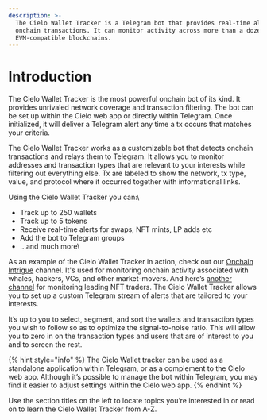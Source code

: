 ```yaml
---
description: >-
  The Cielo Wallet Tracker is a Telegram bot that provides real-time alerts for
  onchain transactions. It can monitor activity across more than a dozen
  EVM-compatible blockchains.
---
```


# Introduction

The Cielo Wallet Tracker is the most powerful onchain bot of its kind. It provides unrivaled network coverage and transaction filtering. The bot can be set up within the Cielo web app or directly within Telegram. Once initialized, it will deliver a Telegram alert any time a tx occurs that matches your criteria.

The Cielo Wallet Tracker works as a customizable bot that detects onchain transactions and relays them to Telegram. It allows you to monitor addresses and transaction types that are relevant to your interests while filtering out everything else. Tx are labeled to show the network, tx type, value, and protocol where it occurred together with informational links.

Using the Cielo Wallet Tracker you can:\


* Track up to 250 wallets
* Track up to 5 tokens
* Receive real-time alerts for swaps, NFT mints, LP adds etc
* Add the bot to Telegram groups
* …and much more\


As an example of the Cielo Wallet Tracker in action, check out our [Onchain Intrigue](https://t.me/CelsiusEVMTracker) channel. It's used for monitoring onchain activity associated with whales, hackers, VCs, and other market-movers. And here’s [another channel](https://t.me/NFTideasEVMTracker) for monitoring leading NFT traders. The Cielo Wallet Tracker allows you to set up a custom Telegram stream of alerts that are tailored to your interests.

It’s up to you to select, segment, and sort the wallets and transaction types you wish to follow so as to optimize the signal-to-noise ratio. This will allow you to zero in on the transaction types and users that are of interest to you and to screen the rest.

{% hint style="info" %}
The Cielo Wallet tracker can be used as a standalone application within Telegram, or as a complement to the Cielo web app. Although it’s possible to manage the bot within Telegram, you may find it easier to adjust settings within the Cielo web app.
{% endhint %}

Use the section titles on the left to locate topics you’re interested in or read on to learn the Cielo Wallet Tracker from A-Z.
